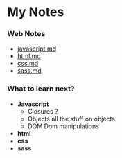 # My Notes

### Web Notes

* [javascript.md](https://github.com/malachi557/dotfiles3/blob/master/notes/javascript/javascript.md)
* [html.md](https://github.com/malachi557/dotfiles3/blob/master/notes/html/html.md)
* [css.md](https://github.com/malachi557/dotfiles3/blob/master/notes/css/css.md)
* [sass.md](https://github.com/malachi557/dotfiles3/blob/master/notes/sass/sass.md)

### What to learn next?

* **Javascript**
  * Closures ?
  * Objects all the stuff on objects
  * DOM Dom manipulations
* **html**
* **css**
* **sass**







